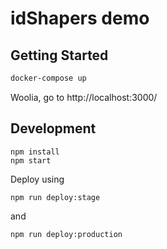 # idShapers demo

## Getting Started
```bash
docker-compose up
```

Woolia, go to http://localhost:3000/

## Development

```
npm install
npm start
```

Deploy using

```
npm run deploy:stage
```

and

```
npm run deploy:production
```
